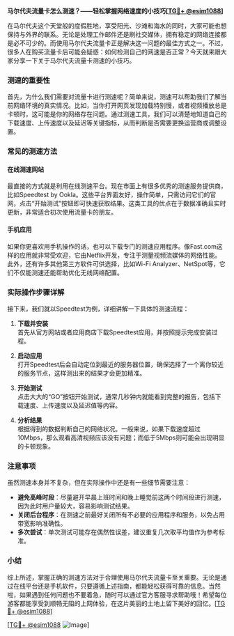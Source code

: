 **马尔代夫流量卡怎么测速？——轻松掌握网络速度的小技巧[[TG💪+ @esim1088](https://t.me/s/esim1088)]**

在马尔代夫这个天堂般的度假胜地，享受阳光、沙滩和海水的同时，大家可能也想保持与外界的联系。无论是处理工作邮件还是刷社交媒体，拥有稳定的网络连接都是必不可少的。而使用马尔代夫流量卡正是解决这一问题的最佳方式之一。不过，很多人在购买流量卡后可能会疑惑：如何检测自己的网速是否正常？今天就来跟大家分享一下关于马尔代夫流量卡测速的小技巧。

### 测速的重要性

首先，为什么我们需要对流量卡进行测速呢？简单来说，测速可以帮助我们了解当前网络环境的真实情况。比如，当你打开网页发现加载特别慢，或者视频播放总是卡顿时，这可能是你的网络存在问题。通过测速工具，我们可以清楚地知道自己的下载速度、上传速度以及延迟等关键指标，从而判断是否需要更换运营商或调整设置。

### 常见的测速方法

#### 在线测速网站

最直接的方式就是利用在线测速平台。现在市面上有很多优秀的测速服务提供商，比如Speedtest by Ookla。这些平台界面友好，操作简单，只需访问它们的官网，点击“开始测试”按钮即可快速获取结果。这类工具的优点在于数据准确且实时更新，非常适合初次使用流量卡的朋友。

#### 手机应用

如果你更喜欢用手机操作的话，也可以下载专门的测速应用程序。像Fast.com这样的应用就非常受欢迎，它由Netflix开发，专注于测量视频流媒体的网络性能。此外，还有许多其他第三方软件可供选择，比如Wi-Fi Analyzer、NetSpot等，它们不仅能测速还能帮助优化无线网络配置。

### 实际操作步骤详解

接下来，我们就以Speedtest为例，详细讲解一下具体的测速流程：

1. **下载并安装**  
   首先从官方网站或者应用商店下载Speedtest应用，并按照提示完成安装过程。

2. **启动应用**  
   打开Speedtest后会自动定位到最近的服务器位置，确保选择了一个离你较近的服务节点，这样测出来的结果才会更加精准。

3. **开始测试**  
   点击大大的“GO”按钮开始测试，通常几秒钟内就能看到完整的报告，包括下载速度、上传速度以及延迟值等内容。

4. **分析结果**  
   根据得到的数据判断自己的网络状况。一般来说，如果下载速度超过10Mbps，那么观看高清视频应该没有问题；而低于5Mbps则可能会出现明显的卡顿现象。

### 注意事项

虽然测速本身并不复杂，但在实际操作中还是有一些细节需要注意：

- **避免高峰时段**：尽量避开早晨上班时间和晚上睡觉前这两个时间段进行测速，因为此时用户量较大，容易影响测试结果。
- **关闭后台程序**：在测速之前最好关闭所有不必要的应用程序和服务，以免占用带宽影响准确性。
- **多次尝试**：单次测试可能存在偶然性误差，建议重复几次取平均值作为参考标准。

### 小结

综上所述，掌握正确的测速方法对于合理使用马尔代夫流量卡至关重要。无论是通过在线平台还是手机软件，只要遵循上述指南，都能轻松获得可靠的信息。当然啦，如果遇到任何问题也不要着急，随时可以通过官方客服寻求帮助哦！希望每位游客都能享受到顺畅无阻的上网体验，在这片美丽的土地上留下美好的回忆。[[TG💪+ @esim1088](https://t.me/s/esim1088)]

[[TG💪+ @esim1088](https://t.me/s/esim1088) ![Image](https://i.postimg.cc/4NQfJmqS/Snipaste-2025-05-13-00-14-12.png)]